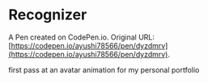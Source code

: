 # Recognizer

A Pen created on CodePen.io. Original URL: [https://codepen.io/ayushi78566/pen/dyzdmrv](https://codepen.io/ayushi78566/pen/dyzdmrv).

first pass at an avatar animation for my personal portfolio